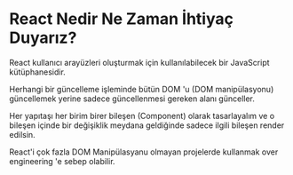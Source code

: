 # React Nedir Ne Zaman İhtiyaç Duyarız?

React kullanıcı arayüzleri oluşturmak için kullanılabilecek bir JavaScript kütüphanesidir.

Herhangi bir güncelleme işleminde bütün DOM 'u (DOM manipülasyonu) güncellemek yerine sadece güncellenmesi gereken alanı günceller.

Her yapıtaşı her birim birer bileşen (Component) olarak tasarlayalım ve o bileşen içinde bir değişiklik meydana geldiğinde sadece ilgili bileşen render edilsin.

React'i çok fazla DOM Manipülasyanu olmayan projelerde kullanmak over engineering 'e sebep olabilir.

